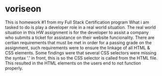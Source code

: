 # voriseon
This  is homework #1 from my Full Stack Certification program
What i am tasked to do is play a developer role in a real world situation.
The real world situation in this HW assignment is for the developer to assist a company who submits a ticket for assistance on their website funcionality.
There are certian requirements that must be met in order for a passing grade on the assignment, such requirements were to ensure the linkage of all HTML & CSS elements. Some findings were that several CSS selectors were missing the syntax '.' in front, this is so the CSS selector is called from the HTML file. This resulted in the HTML elements on the users end to not function properly. 
